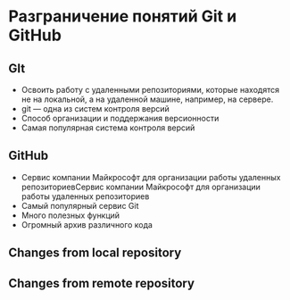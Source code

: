 # Разграничение понятий Git и GitHub

## GIt

* Освоить работу с удаленными
репозиториями, которые находятся
не на локальной, а на удаленной машине,
например, на сервере.
* git — одна из систем контроля версий
* Способ организации и поддержания
версионности
* Самая популярная система контроля версий

## GitHub

* Сервис компании Майкрософт для
организации работы удаленных
репозиториевСервис компании Майкрософт для
организации работы удаленных
репозиториев
* Самый популярный сервис Git
* Много полезных функций
* Огромный архив различного кода


## Changes from local repository

## Changes from remote repository
